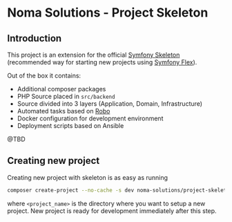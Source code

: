 Noma Solutions - Project Skeleton
=================================

Introduction
------------

This project is an extension for the official [Symfony Skeleton](https://github.com/symfony/skeleton) 
(recommended way for starting new projects using [Symfony Flex](https://symfony.com/doc/current/setup/flex.html)). 

Out of the box it contains:

- Additional composer packages
- PHP Source placed in `src/backend`
- Source divided into 3 layers (Application, Domain, Infrastructure)
- Automated tasks based on [Robo](http://robo.li)
- Docker configuration for development environment
- Deployment scripts based on Ansible

@TBD

Creating new project 
--------------------

Creating new project with skeleton is as easy as running

```bash
composer create-project --no-cache -s dev noma-solutions/project-skeleton  <project_name> 
```

where `<project_name>` is the directory where you want to setup a new project. New project is ready for development 
immediately after this step.
 
